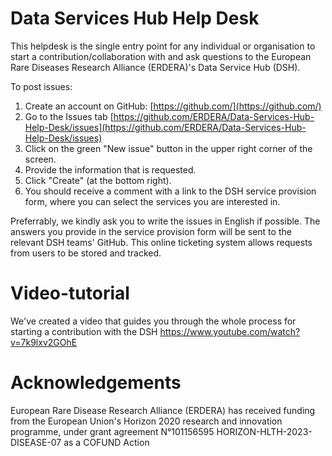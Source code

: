# Data Services Hub Help Desk
This helpdesk is the single entry point for any individual or organisation to start a contribution/collaboration with and ask questions to the European Rare Diseases Research Alliance (ERDERA)'s Data Service Hub (DSH).

To post issues:
1. Create an account on GitHub: [https://github.com/](https://github.com/)
2. Go to the Issues tab [https://github.com/ERDERA/Data-Services-Hub-Help-Desk/issues](https://github.com/ERDERA/Data-Services-Hub-Help-Desk/issues)
3. Click on the green "New issue" button in the upper right corner of the screen.
4. Provide the information that is requested.
5. Click "Create" (at the bottom right).
6. You should receive a comment with a link to the DSH service provision form, where you can select the services you are interested in.

Preferrably, we kindly ask you to write the issues in English if possible. 
The answers you provide in the service provision form will be sent to the relevant DSH teams' GitHub. This online ticketing system allows requests from users to be stored and tracked.

# Video-tutorial
We've created a video that guides you through the whole process for starting a contribution with the DSH
https://www.youtube.com/watch?v=7k9lxv2GOhE

# Acknowledgements
European Rare Disease Research Alliance (ERDERA) has received funding from the European Union's Horizon 2020 research and innovation programme, under grant agreement N°101156595 HORIZON-HLTH-2023-DISEASE-07 as a COFUND Action
